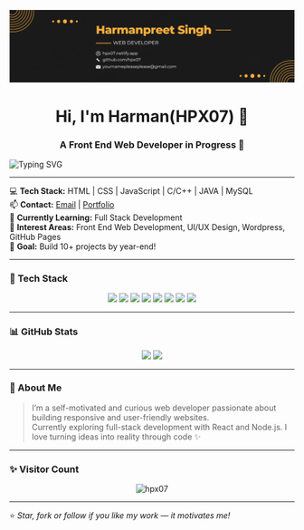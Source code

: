 <p align="center">
  <img src="https://github.com/hpx07/profile-banner/blob/main/WD%20P.png" alt="Profile Banner" />
</p>
<h1 align="center">Hi, I'm Harman(HPX07) 👋</h1>
<h3 align="center">A Front End Web Developer in Progress 🚀</h3>

<img src="https://readme-typing-svg.demolab.com?font=Fira+Code&size=24&pause=1000&center=true&vCenter=true&width=435&lines=Welcome+to+my+GitHub+Profile!;I+build+cool+web+projects!;Love+HTML,+CSS,+%26+JS!" alt="Typing SVG" />

---

<!-- 🌍 **Location:** India -->  
💻 **Tech Stack:** HTML | CSS | JavaScript | C/C++ | JAVA | MySQL   
📫 **Contact:** [Email](mailto:yournamepleaseplease@gmail.com) | [Portfolio](https://www.linkedin.com/in/harmanpreet-singh-1b15b4231/)  
🌱 **Currently Learning:** Full Stack Development  
🧠 **Interest Areas:** Front End Web Development, UI/UX Design, Wordpress, GitHub Pages  
🎯 **Goal:** Build 10+ projects by year-end!

---

### 🧰 Tech Stack

<p align="center">
  <img src="https://img.shields.io/badge/HTML5-E34F26?logo=html5&logoColor=white" />
  <img src="https://img.shields.io/badge/CSS3-1572B6?logo=css3&logoColor=white" />
  <img src="https://img.shields.io/badge/JavaScript-F7DF1E?logo=javascript&logoColor=black" />
  <img src="https://img.shields.io/badge/Java-007396?logo=java&logoColor=white" />
  <img src="https://img.shields.io/badge/C-00599C?logo=c&logoColor=white" />
  <img src="https://img.shields.io/badge/C++-00599C?logo=c%2B%2B&logoColor=white" />
  <img src="https://img.shields.io/badge/WordPress-21759B?logo=wordpress&logoColor=white" />
  <img src="https://img.shields.io/badge/GitHub-181717?logo=github&logoColor=white" />
  <!--
  <img src="https://img.shields.io/badge/React-20232A?logo=react&logoColor=61DAFB" />
  <img src="https://img.shields.io/badge/Node.js-339933?logo=nodedotjs&logoColor=white" />
  <img src="https://img.shields.io/badge/Express-000000?logo=express&logoColor=white" />
  <img src="https://img.shields.io/badge/MongoDB-4EA94B?logo=mongodb&logoColor=white" />
  <img src="https://img.shields.io/badge/TailwindCSS-38B2AC?logo=tailwind-css&logoColor=white" />
   -->
  
</p>

---

### 📊 GitHub Stats

<p align="center">
  <img src="https://github-readme-stats.vercel.app/api?username=hpx07&show_icons=true&theme=radical" width="48%"/>
  <img src="https://github-readme-stats.vercel.app/api/top-langs/?username=hpx07&layout=compact&theme=radical" width="48%"/>
</p>


---

### 🧠 About Me

> I’m a self-motivated and curious web developer passionate about building responsive and user-friendly websites.  
> Currently exploring full-stack development with React and Node.js. I love turning ideas into reality through code ✨

---

### ✨ Visitor Count

<p align="center">
  <img src="https://komarev.com/ghpvc/?username=hpx07&label=Profile+views&color=0e75b6&style=flat" alt="hpx07" />
</p>

---

⭐️ _Star, fork or follow if you like my work — it motivates me!_
